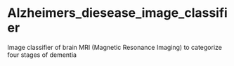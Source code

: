 # Alzheimers_diesease_image_classifier
Image classifier of brain MRI (Magnetic Resonance Imaging) to categorize four stages of dementia
